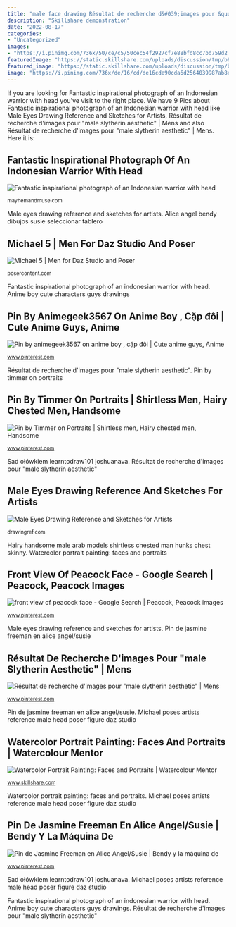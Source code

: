 ```yaml
---
title: "male face drawing Résultat de recherche d&#039;images pour &quot;male slytherin aesthetic&quot;"
description: "Skillshare demonstration"
date: "2022-08-17"
categories:
- "Uncategorized"
images:
- "https://i.pinimg.com/736x/50/ce/c5/50cec54f2927cf7e88bfd8cc7bd759d2.jpg"
featuredImage: "https://static.skillshare.com/uploads/discussion/tmp/b89a4d93"
featured_image: "https://static.skillshare.com/uploads/discussion/tmp/b89a4d93"
image: "https://i.pinimg.com/736x/de/16/cd/de16cde90cda6d2564039987ab8ebad7.jpg"
---
```


If you are looking for Fantastic inspirational photograph of an Indonesian warrior with head you've visit to the right place. We have 9 Pics about Fantastic inspirational photograph of an Indonesian warrior with head like Male Eyes Drawing Reference and Sketches for Artists, Résultat de recherche d&#039;images pour &quot;male slytherin aesthetic&quot; | Mens and also Résultat de recherche d&#039;images pour &quot;male slytherin aesthetic&quot; | Mens. Here it is:

## Fantastic Inspirational Photograph Of An Indonesian Warrior With Head

![Fantastic inspirational photograph of an Indonesian warrior with head](https://mayhemandmuse.com/wp-content/uploads/2013/01/Fantastic-inspirational-photograph-of-an-Indonesian-warrior-with-head-dress-and-face-paint.jpg "Peacock pauw boze irritado seepsteen rgbstock peacocks rgbimg")

<small>mayhemandmuse.com</small>

Male eyes drawing reference and sketches for artists. Alice angel bendy dibujos susie seleccionar tablero

## Michael 5 | Men For Daz Studio And Poser

![Michael 5 | Men for Daz Studio and Poser](http://posercontent.com/sites/default/files/products/140418/1345/michael-5-for-daz-studio-4.jpg "Watercolor portrait painting: faces and portraits")

<small>posercontent.com</small>

Fantastic inspirational photograph of an indonesian warrior with head. Anime boy cute characters guys drawings

## Pin By Animegeek3567 On Anime Boy , Cặp đôi | Cute Anime Guys, Anime

![Pin by animegeek3567 on anime boy , cặp đôi | Cute anime guys, Anime](https://i.pinimg.com/736x/50/ce/c5/50cec54f2927cf7e88bfd8cc7bd759d2.jpg "Hairy handsome male arab models shirtless chested man hunks chest skinny")

<small>www.pinterest.com</small>

Résultat de recherche d&#039;images pour &quot;male slytherin aesthetic&quot;. Pin by timmer on portraits

## Pin By Timmer On Portraits | Shirtless Men, Hairy Chested Men, Handsome

![Pin by Timmer on Portraits | Shirtless men, Hairy chested men, Handsome](https://i.pinimg.com/736x/de/16/cd/de16cde90cda6d2564039987ab8ebad7.jpg "Hairy handsome male arab models shirtless chested man hunks chest skinny")

<small>www.pinterest.com</small>

Sad ołówkiem learntodraw101 joshuanava. Résultat de recherche d&#039;images pour &quot;male slytherin aesthetic&quot;

## Male Eyes Drawing Reference And Sketches For Artists

![Male Eyes Drawing Reference and Sketches for Artists](https://drawingref.com/wp-content/uploads/2021/02/male_eyes_drawing9-832x1024.jpg "Sad ołówkiem learntodraw101 joshuanava")

<small>drawingref.com</small>

Hairy handsome male arab models shirtless chested man hunks chest skinny. Watercolor portrait painting: faces and portraits

## Front View Of Peacock Face - Google Search | Peacock, Peacock Images

![front view of peacock face - Google Search | Peacock, Peacock images](https://i.pinimg.com/736x/98/b9/77/98b9772a61e836d894487eea479fd1bd--peacocks-journal.jpg "Alice angel bendy dibujos susie seleccionar tablero")

<small>www.pinterest.com</small>

Male eyes drawing reference and sketches for artists. Pin de jasmine freeman en alice angel/susie

## Résultat De Recherche D&#039;images Pour &quot;male Slytherin Aesthetic&quot; | Mens

![Résultat de recherche d&#039;images pour &quot;male slytherin aesthetic&quot; | Mens](https://i.pinimg.com/736x/43/4f/bc/434fbcdeac4ebb8513b9ae4b363ab329.jpg "Skillshare demonstration")

<small>www.pinterest.com</small>

Pin de jasmine freeman en alice angel/susie. Michael poses artists reference male head poser figure daz studio

## Watercolor Portrait Painting: Faces And Portraits | Watercolour Mentor

![Watercolor Portrait Painting: Faces and Portraits | Watercolour Mentor](https://static.skillshare.com/uploads/discussion/tmp/b89a4d93 "Watercolor portrait painting: faces and portraits")

<small>www.skillshare.com</small>

Watercolor portrait painting: faces and portraits. Michael poses artists reference male head poser figure daz studio

## Pin De Jasmine Freeman En Alice Angel/Susie | Bendy Y La Máquina De

![Pin de Jasmine Freeman en Alice Angel/Susie | Bendy y la máquina de](https://i.pinimg.com/736x/f4/47/cb/f447cb392f487aa45f18b8c0da4913b5.jpg "Fantastic inspirational photograph of an indonesian warrior with head")

<small>www.pinterest.com</small>

Sad ołówkiem learntodraw101 joshuanava. Michael poses artists reference male head poser figure daz studio

Fantastic inspirational photograph of an indonesian warrior with head. Anime boy cute characters guys drawings. Résultat de recherche d&#039;images pour &quot;male slytherin aesthetic&quot;
